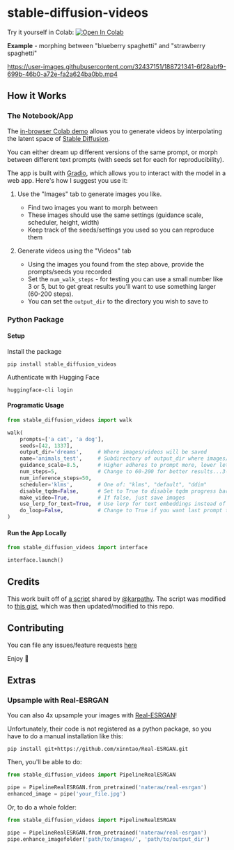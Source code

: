 # stable-diffusion-videos

Try it yourself in Colab: [![Open In Colab](https://colab.research.google.com/assets/colab-badge.svg)](https://colab.research.google.com/github/nateraw/stable-diffusion-videos/blob/main/stable_diffusion_videos.ipynb)

**Example** - morphing between "blueberry spaghetti" and "strawberry spaghetti"

https://user-images.githubusercontent.com/32437151/188721341-6f28abf9-699b-46b0-a72e-fa2a624ba0bb.mp4

## How it Works

### The Notebook/App

The [in-browser Colab demo](https://colab.research.google.com/github/nateraw/stable-diffusion-videos/blob/main/stable_diffusion_videos.ipynb) allows you to generate videos by interpolating the latent space of [Stable Diffusion](https://github.com/CompVis/stable-diffusion).

You can either dream up different versions of the same prompt, or morph between different text prompts (with seeds set for each for reproducibility).

The app is built with [Gradio](https://gradio.app/), which allows you to interact with the model in a web app. Here's how I suggest you use it:

1. Use the "Images" tab to generate images you like.
    - Find two images you want to morph between
    - These images should use the same settings (guidance scale, scheduler, height, width)
    - Keep track of the seeds/settings you used so you can reproduce them

2. Generate videos using the "Videos" tab
    - Using the images you found from the step above, provide the prompts/seeds you recorded
    - Set the `num_walk_steps` - for testing you can use a small number like 3 or 5, but to get great results you'll want to use something larger (60-200 steps). 
    - You can set the `output_dir` to the directory you wish to save to

### Python Package

#### Setup

Install the package

```
pip install stable_diffusion_videos
```

Authenticate with Hugging Face

```
huggingface-cli login
```

#### Programatic Usage

```python
from stable_diffusion_videos import walk

walk(
    prompts=['a cat', 'a dog'],
    seeds=[42, 1337],
    output_dir='dreams',     # Where images/videos will be saved
    name='animals_test',     # Subdirectory of output_dir where images/videos will be saved
    guidance_scale=8.5,      # Higher adheres to prompt more, lower lets model take the wheel
    num_steps=5,             # Change to 60-200 for better results...3-5 for testing
    num_inference_steps=50, 
    scheduler='klms',        # One of: "klms", "default", "ddim"
    disable_tqdm=False,      # Set to True to disable tqdm progress bar
    make_video=True,         # If false, just save images
    use_lerp_for_text=True,  # Use lerp for text embeddings instead of slerp
    do_loop=False,           # Change to True if you want last prompt to loop back to first prompt
)
```

#### Run the App Locally

```python
from stable_diffusion_videos import interface

interface.launch()
```

## Credits

This work built off of [a script](https://gist.github.com/karpathy/00103b0037c5aaea32fe1da1af553355
) shared by [@karpathy](https://github.com/karpathy). The script was modified to [this gist](https://gist.github.com/nateraw/c989468b74c616ebbc6474aa8cdd9e53), which was then updated/modified to this repo. 

## Contributing

You can file any issues/feature requests [here](https://github.com/nateraw/stable-diffusion-videos/issues)

Enjoy 🤗

## Extras

### Upsample with Real-ESRGAN

You can also 4x upsample your images with [Real-ESRGAN](https://github.com/xinntao/Real-ESRGAN)!

Unfortunately, their code is not registered as a python package, so you have to do a manual installation like this:

```
pip install git+https://github.com/xinntao/Real-ESRGAN.git
```

Then, you'll be able to do:

```python
from stable_diffusion_videos import PipelineRealESRGAN

pipe = PipelineRealESRGAN.from_pretrained('nateraw/real-esrgan')
enhanced_image = pipe('your_file.jpg')
```

Or, to do a whole folder:

```python
from stable_diffusion_videos import PipelineRealESRGAN

pipe = PipelineRealESRGAN.from_pretrained('nateraw/real-esrgan')
pipe.enhance_imagefolder('path/to/images/', 'path/to/output_dir')
```


